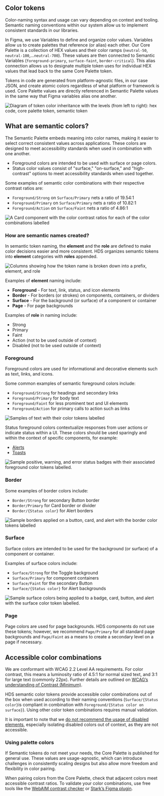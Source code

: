 ## Color tokens

Color-naming syntax and usage can vary depending on context and tooling. Semantic naming conventions within our system allow us to implement consistent standards in our libraries.

In Figma, we use Variables to define and organize color values. Variables allow us to create palettes that reference (or alias) each other. Our Core Palette is a collection of HEX values and their color ramps (`neutral-50`, `neutral-100`,...`neutral-700`). These values are then connected to Semantic Variables (`foreground-primary`, `surface-faint`, `border-critical`). This alias connection allows us to designate multiple token uses for individual HEX values that lead back to the same Core Palette token.

Tokens in code are generated from platform-agnostic files, in our case JSON, and create atomic colors regardless of what platform or framework is used. Core Palette values are directly referenced in Semantic Palette values in the same way that Figma variables alias one another.

![Diagram of token color inheritance with the levels (from left to right): hex code, core palette token, semantic token](/assets/foundations/color/colors-what-are-semantic-tokens.png)

## What are semantic colors?

The Semantic Palette embeds meaning into color names, making it easier to select correct consistent values across applications. These colors are designed to meet accessibility standards when used in combination with one another.

- Foreground colors are intended to be used with surface or page colors.
- Status color values consist of "surface," "on-surface," and "high-contrast" options to meet accessibility standards when used together. 

Some examples of semantic color combinations with their respective contrast ratios are:

- `Foreground/Strong` on `Surface/Primary` nets a ratio of 19.54:1
- `Foreground/Primary` on `Surface/Primary` nets a ratio of 10.82:1
- `Foreground/Action` on `Surface/Faint` nets a ratio of 4.86:1

![A Card component with the color contrast ratios for each of the color combinations labelled](/assets/foundations/color/colors-semantic-tokens-accessibility-examples.png)

### How are semantic names created?

In semantic token naming, the **element** and the **role** are defined to make color decisions easier and more consistent. HDS organizes semantic tokens into **element** categories with **roles** appended.

![Columns showing how the token name is broken down into a prefix, element, and role](/assets/foundations/color/colors-semantic-token-naming.png)

Examples of **element** naming include:

- **Foreground** - For text, link, status, and icon elements
- **Border** - For borders (or strokes) on components, containers, or dividers
- **Surface** - For the background (or surface) of a component or container
- **Page** - For page backgrounds

Examples of **role** in naming include: 

- Strong
- Primary
- Faint
- Action (not to be used outside of context)
- Disabled (not to be used outside of context)

### Foreground

Foreground colors are used for informational and decorative elements such as text, links, and icons.

Some common examples of semantic foreground colors include:

- `Foreground/Strong` for headings and secondary links
- `Foreground/Primary` for body text
- `Foreground/Faint` for less prominent text and UI elements
- `Foreground/Action` for primary calls to action such as links

![Samples of text with their color tokens labelled](/assets/foundations/color/colors-foreground-examples.png)

Status foreground colors contextualize responses from user actions or indicate status within a UI. These colors should be used sparingly and within the context of specific components, for example:

- [Alerts](/components/alert#color)
- [Toasts](/components/toast#color)

![Sample positive, warning, and error status badges with their associated foreground color tokens labelled.](/assets/foundations/color/colors-status-examples.png)

### Border

Some examples of border colors include:

- `Border/Strong` for secondary Button border
- `Border/Primary` for Card border or divider
- `Border/{Status color}` for Alert borders

![Sample borders applied on a button, card, and alert with the border color tokens labelled](/assets/foundations/color/colors-border-examples.png)

### Surface

Surface colors are intended to be used for the background (or surface) of a component or container.

Examples of surface colors include:

- `Surface/Strong` for the Toggle background
- `Surface/Primary` for component containers
- `Surface/Faint` for the secondary Button
- `Surface/{Status color}` for Alert backgrounds

![Sample surface colors being applied to a badge, card, button, and alert with the surface color token labelled.](/assets/foundations/color/colors-surface-examples.png)

### Page

Page colors are used for page backgrounds. HDS components do not use these tokens; however, we recommend `Page/Primary` for all standard page backgrounds and `Page/Faint` as a means to create a secondary level on a page if necessary.

## Accessible color combinations

We are conformant with WCAG 2.2 Level AA requirements. For color contrast, this means a luminosity ratio of 4.5:1 for normal sized text, and 3:1 for large text (commonly 22px). Further details are outlined on [WCAG’s understanding of Contrast (Minimum)](https://www.w3.org/WAI/WCAG22/Understanding/contrast-minimum.html). 

HDS semantic color tokens provide accessible color combinations out of the box when used according to their naming conventions (`Surface/{Status color}`is compliant in combination with `Foreground/{Status color on surface}`). Using other color token combinations requires manual validation.

It is important to note that we [do not recommend the usage of disabled elements](/patterns/disabled-patterns), especially isolating disabled colors out of context, as they are not accessible.

### Using palette colors

If Semantic tokens do not meet your needs, the Core Palette is published for general use. These values are usage-agnostic, which can introduce challenges in consistently scaling designs but also allow more freedom and flexibility in color pairing. 

When pairing colors from the Core Palette, check that adjacent colors meet accessible contrast ratios. To validate your color combinations, use free tools like the [WebAIM contrast checker](https://webaim.org/resources/contrastchecker/) or [Stark’s Figma plugin](https://www.figma.com/community/plugin/732603254453395948/stark-contrast-accessibility-checker).
